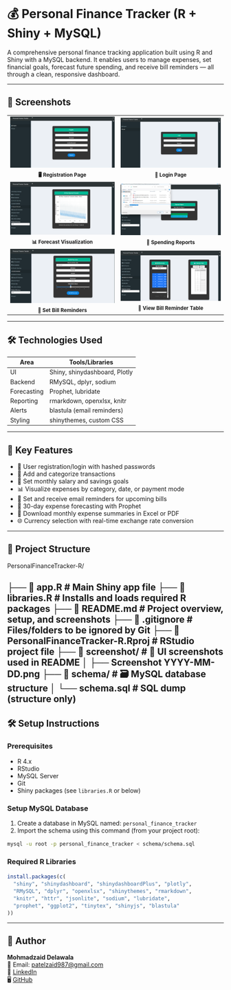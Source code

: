 # 💰 Personal Finance Tracker (R + Shiny + MySQL)

A comprehensive personal finance tracking application built using R and Shiny with a MySQL backend. It enables users to manage expenses, set financial goals, forecast future spending, and receive bill reminders — all through a clean, responsive dashboard.

---

## 📸 Screenshots

<table>
  <tr>
    <td align="center">
      <img src="https://github.com/MohmadZaidDelawala/PersonalFinanceTracker-R/blob/main/screenshot/Screenshot%202025-04-07%20160506.png?raw=true" width="400"/><br/>
      <sub><b>🖥️ Registration Page</b></sub>
    </td>
    <td align="center">
      <img src="https://github.com/MohmadZaidDelawala/PersonalFinanceTracker-R/blob/main/screenshot/Screenshot%202025-04-07%20160522.png?raw=true" width="400"/><br/>
      <sub><b>🔐 Login Page</b></sub>
    </td>
  </tr>
  <tr>
    <td align="center">
      <img src="https://github.com/MohmadZaidDelawala/PersonalFinanceTracker-R/blob/main/screenshot/Screenshot%202025-04-07%20160637.png?raw=true" width="400"/><br/>
      <sub><b>📊 Forecast Visualization</b></sub>
    </td>
    <td align="center">
      <img src="https://github.com/MohmadZaidDelawala/PersonalFinanceTracker-R/blob/main/screenshot/Screenshot%202025-04-07%20160738.png?raw=true" width="400"/><br/>
      <sub><b>📁 Spending Reports</b></sub>
    </td>
  </tr>
  <tr>
    <td align="center">
      <img src="https://github.com/MohmadZaidDelawala/PersonalFinanceTracker-R/blob/main/screenshot/Screenshot%202025-04-07%20161522.png?raw=true" width="400"/><br/>
      <sub><b>💸 Set Bill Reminders</b></sub>
    </td>
    <td align="center">
      <img src="https://github.com/MohmadZaidDelawala/PersonalFinanceTracker-R/blob/main/screenshot/Screenshot%202025-04-07%20161546.png?raw=true" width="400"/><br/>
      <sub><b>📁 View Bill Reminder Table</b></sub>
    </td>
  </tr>
</table>

---


## 🛠 Technologies Used

| Area        | Tools/Libraries                     |
|-------------|--------------------------------------|
| UI          | Shiny, shinydashboard, Plotly        |
| Backend     | RMySQL, dplyr, sodium                |
| Forecasting | Prophet, lubridate                   |
| Reporting   | rmarkdown, openxlsx, knitr           |
| Alerts      | blastula (email reminders)           |
| Styling     | shinythemes, custom CSS              |

---

## 🎯 Key Features

- 👤 User registration/login with hashed passwords
- 💸 Add and categorize transactions
- 🎯 Set monthly salary and savings goals
- 📊 Visualize expenses by category, date, or payment mode
- 📅 Set and receive email reminders for upcoming bills
- 🔮 30-day expense forecasting with Prophet
- 📁 Download monthly expense summaries in Excel or PDF
- 🌐 Currency selection with real-time exchange rate conversion

---

## 📁 Project Structure

PersonalFinanceTracker-R/

├── 📄 app.R # Main Shiny app file
├── 📄 libraries.R # Installs and loads required R packages
├── 📄 README.md # Project overview, setup, and screenshots
├── 📄 .gitignore # Files/folders to be ignored by Git
├── 📄 PersonalFinanceTracker-R.Rproj # RStudio project file
├── 📁 screenshot/ # 📸 UI screenshots used in README
│ ├── Screenshot YYYY-MM-DD.png
├── 📁 schema/ # 🗃️ MySQL database structure
│ └── schema.sql # SQL dump (structure only)
---

## 🛠 Setup Instructions

### Prerequisites

- R 4.x
- RStudio
- MySQL Server
- Git
- Shiny packages (see `libraries.R` or below)

### Setup MySQL Database

1. Create a database in MySQL named: `personal_finance_tracker`
2. Import the schema using this command (from your project root):

```bash
mysql -u root -p personal_finance_tracker < schema/schema.sql
```

### Required R Libraries

```r
install.packages(c(
  "shiny", "shinydashboard", "shinydashboardPlus", "plotly",
  "RMySQL", "dplyr", "openxlsx", "shinythemes", "rmarkdown",
  "knitr", "httr", "jsonlite", "sodium", "lubridate",
  "prophet", "ggplot2", "tinytex", "shinyjs", "blastula"
))
```
--- 

## 👤 Author

**Mohmadzaid Delawala**  
📧 Email: patelzaid987@gmail.com  
🔗 [LinkedIn](https://www.linkedin.com/in/mohmadzaid-delawala-a12763222/)  
🖥️ [GitHub](https://github.com/MohmadZaidDelawala)

